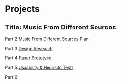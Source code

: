 # Projects

## Title: Music From Different Sources
Part 2:[Music From Different Sources Plan](https://docs.google.com/document/d/12WC9w01Nyhcg9ki_fDFLli3TOBmdW46y8QF-nGxx_IY)

Part 3:[Design Research](https://docs.google.com/document/d/1qFawQG8eONPIkcGtbhFkNvFg2u2ZXtgCou_Ac43q1yA)

Part 4:[Paper Prototype](https://docs.google.com/document/d/1L0pBlVyiZfG8u6eGSJQqvwWg1fhR9kc7MLUn_YGUBMQ/edit?usp=sharing)

Part 5:[Usuability & Heurisitc Tests](https://docs.google.com/document/d/1-jRhyyciiw8WtecQstMoFzbk1lbY2tsccM6JYhdHPus/edit)

Part 6:
